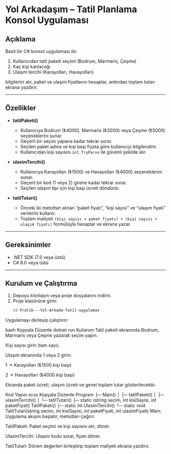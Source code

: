 # Yol Arkadaşım – Tatil Planlama Konsol Uygulaması

## Açıklama
Basit bir C# konsol uygulaması ile:
1. Kullanıcıdan tatil paketi seçimi (Bodrum, Marmaris, Çeşme)  
2. Kaç kişi katılacağı  
3. Ulaşım tercihi (Karayolları, Havayolları)  

bilgilerini alır, paket ve ulaşım fiyatlarını hesaplar, ardından toplam tutarı ekrana yazdırır.

---

## Özellikler
- **tatilPaketi()**  
  - Kullanıcıya Bodrum (₺4000), Marmaris (₺3000) veya Çeşme (₺5000) seçeneklerini sunar.  
  - Geçerli bir seçim yapana kadar tekrar sorar.  
  - Seçilen paket adına ve kişi başı fiyata göre kullanıcıyı bilgilendirir.  
  - Kullanıcıdan kişi sayısını `int.TryParse` ile güvenli şekilde alır.

- **ulasimTercihi()**  
  - Kullanıcıya Karayolları (₺1500) ve Havayolları (₺4000) seçeneklerini sunar.  
  - Geçerli bir kod (1 veya 2) girene kadar tekrar sorar.  
  - Seçilen ulaşım tipi için kişi başı ücreti döndürür.

- **tatilTutari()**  
  - Önceki iki metottan alınan “paket fiyatı”, “kişi sayısı” ve “ulaşım fiyatı” verilerini kullanır.  
  - Toplam maliyeti `(kişi sayısı × paket fiyatı) + (kişi sayısı × ulaşım fiyatı)` formülüyle hesaplar ve ekrana yazar.

---

## Gereksinimler
- .NET SDK (7.0 veya üstü)  
- C# 8.0 veya üstü

---

## Kurulum ve Çalıştırma

1. Depoyu klonlayın veya proje dosyalarını indirin.
2. Proje klasörüne girin:
   ```bash
   cd Pratik---Yol-Arkada-Tatil-uygulamas
Uygulamayı derleyip çalıştırın:

bash
Kopyala
Düzenle
dotnet run
Kullanım
Tatil paketi ekranında Bodrum, Marmaris veya Çeşme yazarak seçim yapın.

Kişi sayısı girin (tam sayı).

Ulaşım ekranında 1 veya 2 girin:

1 → Karayolları (₺1500 kişi başı)

2 → Havayolları (₺4000 kişi başı)

Ekranda paket ücreti, ulaşım ücreti ve genel toplam tutar gösterilecektir.

Kod Yapısı
scss
Kopyala
Düzenle
Program
 ├─ Main()
 │    ├─ tatilPaketi()
 │    ├─ ulasimTercihi()
 │    └─ tatilTutari()
 ├─ static (string secim, int kisiSayisi, int paketFiyati) TatilPaketi()
 ├─ static int UlasimTercihi()
 └─ static void TatilTutari(string secim, int kisiSayisi, int paketFiyati, int ulasimFiyati)
Main: Uygulama akışını başlatır, metodları çağırır.

TatilPaketi: Paket seçimi ve kişi sayısını alır, döner.

UlasimTercihi: Ulaşım kodu sorar, fiyatı döner.

TatilTutari: Dönen değerleri birleştirip toplam maliyeti ekrana yazdırır.


